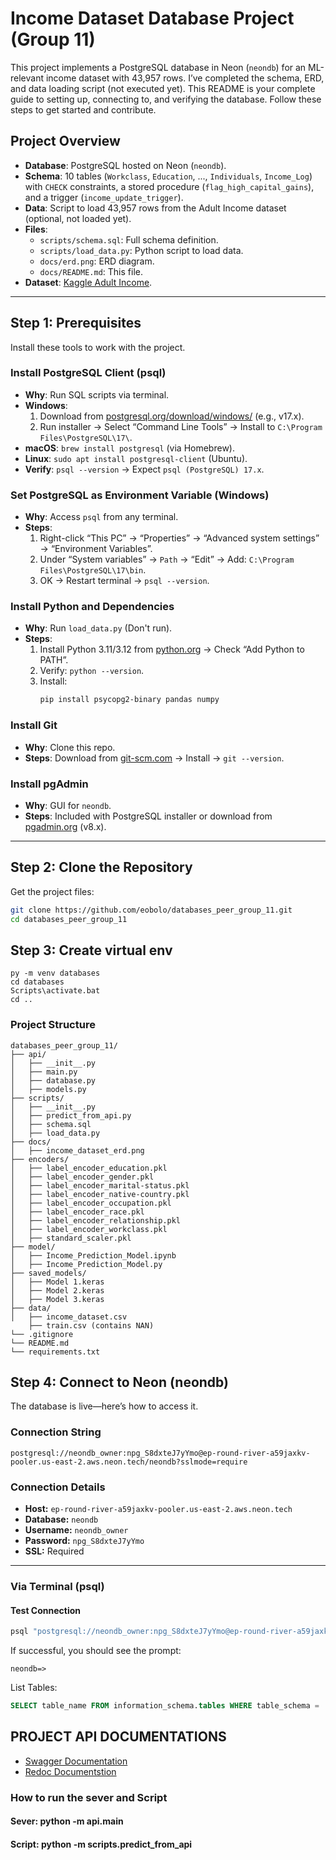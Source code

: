 # Income Dataset Database Project (Group 11)

This project implements a PostgreSQL database in Neon (`neondb`) for an ML-relevant income dataset with 43,957 rows. I’ve completed the schema, ERD, and data loading script (not executed yet). This README is your complete guide to setting up, connecting to, and verifying the database. Follow these steps to get started and contribute.

## Project Overview
- **Database**: PostgreSQL hosted on Neon (`neondb`).
- **Schema**: 10 tables (`Workclass`, `Education`, ..., `Individuals`, `Income_Log`) with `CHECK` constraints, a stored procedure (`flag_high_capital_gains`), and a trigger (`income_update_trigger`).
- **Data**: Script to load 43,957 rows from the Adult Income dataset (optional, not loaded yet).
- **Files**:
  - `scripts/schema.sql`: Full schema definition.
  - `scripts/load_data.py`: Python script to load data.
  - `docs/erd.png`: ERD diagram.
  - `docs/README.md`: This file.
- **Dataset**: [Kaggle Adult Income](https://www.kaggle.com/datasets/wenruliu/adult-income-dataset).

---

## Step 1: Prerequisites
Install these tools to work with the project.

### Install PostgreSQL Client (psql)
- **Why**: Run SQL scripts via terminal.
- **Windows**:
  1. Download from [postgresql.org/download/windows/](https://www.postgresql.org/download/windows/) (e.g., v17.x).
  2. Run installer → Select “Command Line Tools” → Install to `C:\Program Files\PostgreSQL\17\`.
- **macOS**: `brew install postgresql` (via Homebrew).
- **Linux**: `sudo apt install postgresql-client` (Ubuntu).
- **Verify**: `psql --version` → Expect `psql (PostgreSQL) 17.x`.

### Set PostgreSQL as Environment Variable (Windows)
- **Why**: Access `psql` from any terminal.
- **Steps**:
  1. Right-click “This PC” → “Properties” → “Advanced system settings” → “Environment Variables”.
  2. Under “System variables” → `Path` → “Edit” → Add: `C:\Program Files\PostgreSQL\17\bin`.
  3. OK → Restart terminal → `psql --version`.

### Install Python and Dependencies
- **Why**: Run `load_data.py` (Don't run).
- **Steps**:
  1. Install Python 3.11/3.12 from [python.org](https://www.python.org/downloads/) → Check “Add Python to PATH”.
  2. Verify: `python --version`.
  3. Install:
     ```bash
     pip install psycopg2-binary pandas numpy
     ```

### Install Git
- **Why**: Clone this repo.
- **Steps**: Download from [git-scm.com](https://git-scm.com/) → Install → `git --version`.

### Install pgAdmin
- **Why**: GUI for `neondb`.
- **Steps**: Included with PostgreSQL installer or download from [pgadmin.org](https://www.pgadmin.org/) (v8.x).

---

## Step 2: Clone the Repository
Get the project files:
```bash
git clone https://github.com/eobolo/databases_peer_group_11.git
cd databases_peer_group_11
```

## Step 3: Create virtual env
```terminal
py -m venv databases
cd databases
Scripts\activate.bat
cd ..
```

### Project Structure

```plaintext
databases_peer_group_11/
├── api/
│   ├── __init__.py
│   ├── main.py
│   ├── database.py
│   ├── models.py
├── scripts/
│   ├── __init__.py
│   ├── predict_from_api.py
│   ├── schema.sql
│   ├── load_data.py
├── docs/
│   ├── income_dataset_erd.png
├── encoders/
│   ├── label_encoder_education.pkl
│   ├── label_encoder_gender.pkl
│   ├── label_encoder_marital-status.pkl
│   ├── label_encoder_native-country.pkl
│   ├── label_encoder_occupation.pkl
│   ├── label_encoder_race.pkl
│   ├── label_encoder_relationship.pkl
│   ├── label_encoder_workclass.pkl
│   ├── standard_scaler.pkl
├── model/
│   ├── Income_Prediction_Model.ipynb
│   ├── Income_Prediction_Model.py
├── saved_models/
│   ├── Model 1.keras
│   ├── Model 2.keras
│   ├── Model 3.keras
├── data/
│   ├── income_dataset.csv
    ├── train.csv (contains NAN)
└── .gitignore
└── README.md
└── requirements.txt
```

## Step 4: Connect to Neon (neondb)

The database is live—here’s how to access it.

### Connection String
```plaintext
postgresql://neondb_owner:npg_S8dxteJ7yYmo@ep-round-river-a59jaxkv-pooler.us-east-2.aws.neon.tech/neondb?sslmode=require
```


### Connection Details

- **Host:** `ep-round-river-a59jaxkv-pooler.us-east-2.aws.neon.tech`
- **Database:** `neondb`
- **Username:** `neondb_owner`
- **Password:** `npg_S8dxteJ7yYmo`
- **SSL:** Required
---

### Via Terminal (psql)

#### Test Connection

```bash
psql "postgresql://neondb_owner:npg_S8dxteJ7yYmo@ep-round-river-a59jaxkv-pooler.us-east-2.aws.neon.tech/neondb?sslmode=require"
```
If successful, you should see the prompt:
```plaintext
neondb=>
```

List Tables:
```sql
SELECT table_name FROM information_schema.tables WHERE table_schema = 'public';
```

## PROJECT API DOCUMENTATIONS
- [Swagger Documentation](https://databases-and-apis.onrender.com/docs)
- [Redoc Documentstion](https://databases-and-apis.onrender.com/redoc)


### How to run the sever and Script
#### Sever: python -m api.main
#### Script: python -m scripts.predict_from_api


